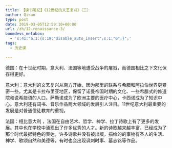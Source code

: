 ```yaml
---
title: 【读书笔记】《12世纪的文艺复兴》（三）
author: Qiran
type: post
date: 2019-03-05T12:59:10+00:00
url: /zh/12-renaissance-3/
boomdevs_metabox:
  - 's:41:"a:1:{s:19:"disable_auto_insert";s:1:"0";}";'
tags:
  - 历史课

---
```

德国：在十世纪时期，意大利、法国等地遭受战争的屠戮，而德国相比之下文化保存得更好。

意大利：意大利的文艺复兴从南方开始，因为那里的联系与希腊和阿拉伯世界更紧密一些。尤其是卡拉布里亚地区，保留了诺曼帝国时期的文化、一些希腊式的修道院和说希腊语的人口。萨勒诺成为了欧洲主要的医疗中心，卡西诺成为了知识中心。意大利还有词书、音乐作品两大领域的发展引人注目。11世纪意大利最重要的发展是对普通信徒教育的重视。

法国：相比意大利 ，法国在自由艺术、哲学、神学、拉丁诗歌上有了更多的发展。其中也在学校中涌现出了许多优秀的人才。新的诗歌越来越丰富，已经成为了那个时代最据特色的表达，许多诗歌并没有被出版，描绘的的事物有圣人的生活、神学、歌颂自然和美德等，有时也会出现讽刺时事、墓志铭等作品。